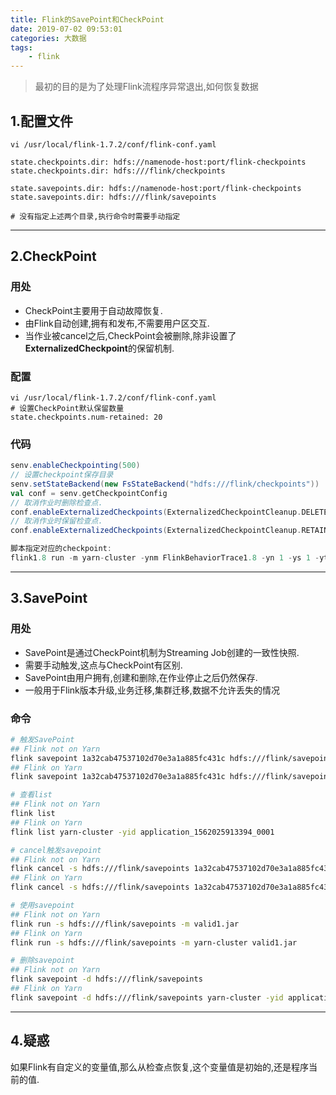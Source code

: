 ```yaml
---
title: Flink的SavePoint和CheckPoint
date: 2019-07-02 09:53:01
categories: 大数据
tags: 
    - flink
---
```


> 最初的目的是为了处理Flink流程序异常退出,如何恢复数据

<!-- more -->

## 1.配置文件
```
vi /usr/local/flink-1.7.2/conf/flink-conf.yaml

state.checkpoints.dir: hdfs://namenode-host:port/flink-checkpoints
state.checkpoints.dir: hdfs:///flink/checkpoints

state.savepoints.dir: hdfs://namenode-host:port/flink-checkpoints
state.savepoints.dir: hdfs:///flink/savepoints

# 没有指定上述两个目录,执行命令时需要手动指定
```

---

## 2.CheckPoint
### 用处
- CheckPoint主要用于自动故障恢复.
- 由Flink自动创建,拥有和发布,不需要用户区交互.
- 当作业被cancel之后,CheckPoint会被删除,除非设置了**ExternalizedCheckpoint**的保留机制.

### 配置
```
vi /usr/local/flink-1.7.2/conf/flink-conf.yaml
# 设置CheckPoint默认保留数量
state.checkpoints.num-retained: 20
```

### 代码
```scala
senv.enableCheckpointing(500)
// 设置checkpoint保存目录
senv.setStateBackend(new FsStateBackend("hdfs:///flink/checkpoints"))
val conf = senv.getCheckpointConfig
// 取消作业时删除检查点.
conf.enableExternalizedCheckpoints(ExternalizedCheckpointCleanup.DELETE_ON_CANCELLATION)
// 取消作业时保留检查点.
conf.enableExternalizedCheckpoints(ExternalizedCheckpointCleanup.RETAIN_ON_CANCELLATION)

脚本指定对应的checkpoint:
flink1.8 run -m yarn-cluster -ynm FlinkBehaviorTrace1.8 -yn 1 -ys 1 -ytm 1024 -s hdfs:///flink/checkpoints/data/FlinkBehaviorTrace1.8/check_id/1e87f3f4092026ef36f115f073147c39/chk-2064658/_metadata /home/etiantian/zsd/flink-project/flink1.8-behavior-trace-graphic/flink1.8-behavior-trace/flink1.8-behavior-trace-graphic-full.jar /home/etiantian/zsd/config/flink-config.properties
```

---

## 3.SavePoint
### 用处
- SavePoint是通过CheckPoint机制为Streaming Job创建的一致性快照.
- 需要手动触发,这点与CheckPoint有区别.
- SavePoint由用户拥有,创建和删除,在作业停止之后仍然保存.
- 一般用于Flink版本升级,业务迁移,集群迁移,数据不允许丢失的情况

### 命令
```bash
# 触发SavePoint
## Flink not on Yarn
flink savepoint 1a32cab47537102d70e3a1a885fc431c hdfs:///flink/savepoints
## Flink on Yarn
flink savepoint 1a32cab47537102d70e3a1a885fc431c hdfs:///flink/savepoints  -yid application_1562025913394_0001

# 查看list
## Flink not on Yarn
flink list
## Flink on Yarn
flink list yarn-cluster -yid application_1562025913394_0001

# cancel触发savepoint
## Flink not on Yarn
flink cancel -s hdfs:///flink/savepoints 1a32cab47537102d70e3a1a885fc431c
## Flink on Yarn
flink cancel -s hdfs:///flink/savepoints 1a32cab47537102d70e3a1a885fc431c yarn-cluster -yid application_1562025913394_0001

# 使用savepoint
## Flink not on Yarn
flink run -s hdfs:///flink/savepoints -m valid1.jar
## Flink on Yarn
flink run -s hdfs:///flink/savepoints -m yarn-cluster valid1.jar

# 删除savepoint
## Flink not on Yarn
flink savepoint -d hdfs:///flink/savepoints
## Flink on Yarn
flink savepoint -d hdfs:///flink/savepoints yarn-cluster -yid application_1562025913394_0001
```

---

## 4.疑惑
如果Flink有自定义的变量值,那么从检查点恢复,这个变量值是初始的,还是程序当前的值.